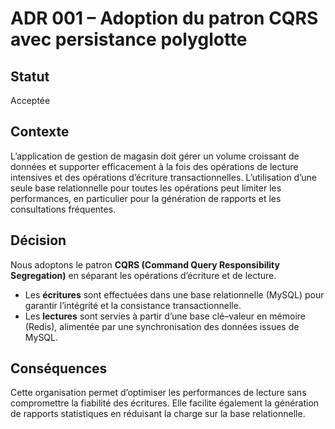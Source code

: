 # ADR 001 – Adoption du patron CQRS avec persistance polyglotte

## Statut
Acceptée

## Contexte
L’application de gestion de magasin doit gérer un volume croissant de données et supporter efficacement à la fois des opérations de lecture intensives et des opérations d’écriture transactionnelles. L’utilisation d’une seule base relationnelle pour toutes les opérations peut limiter les performances, en particulier pour la génération de rapports et les consultations fréquentes.

## Décision
Nous adoptons le patron **CQRS (Command Query Responsibility Segregation)** en séparant les opérations d’écriture et de lecture.

* Les **écritures** sont effectuées dans une base relationnelle (MySQL) pour garantir l’intégrité et la consistance transactionnelle.
* Les **lectures** sont servies à partir d’une base clé–valeur en mémoire (Redis), alimentée par une synchronisation des données issues de MySQL.

## Conséquences
Cette organisation permet d’optimiser les performances de lecture sans compromettre la fiabilité des écritures. Elle facilite également la génération de rapports statistiques en réduisant la charge sur la base relationnelle.
